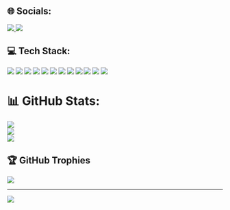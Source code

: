 ## 🌐 Socials:
<p>
    <a href="https://instagram.com/khasanov__06__" target="_blank">
        <img src="https://img.shields.io/badge/Instagram-E4405F?style=for-the-badge&logo=instagram&logoColor=white" />
    </a>
    <a href="https://t.me/KhNurdavlat" target="_blank">
        <img src="https://img.shields.io/badge/Telegram-0088CC?style=for-the-badge&logo=telegram&logoColor=white" />
    </a>
</p>

## 💻 Tech Stack:
<p>
    <img src="https://img.shields.io/badge/PHP-777BB4?style=for-the-badge&logo=php&logoColor=white" />
    <img src="https://img.shields.io/badge/HTML5-E34F26?style=for-the-badge&logo=html5&logoColor=white" />
    <img src="https://img.shields.io/badge/CSS3-1572B6?style=for-the-badge&logo=css3&logoColor=white" />
    <img src="https://img.shields.io/badge/Bootstrap-7952B3?style=for-the-badge&logo=bootstrap&logoColor=white" />
    <img src="https://img.shields.io/badge/Tailwind%20CSS-38B2AC?style=for-the-badge&logo=tailwind-css&logoColor=white" />
    <img src="https://img.shields.io/badge/NPM-CB3837?style=for-the-badge&logo=npm&logoColor=white" />
    <img src="https://img.shields.io/badge/OOP-009999?style=for-the-badge&logo=code&logoColor=white" />
    <img src="https://img.shields.io/badge/Laravel-FF2D20?style=for-the-badge&logo=laravel&logoColor=white" />
    <img src="https://img.shields.io/badge/MySQL-00758F?style=for-the-badge&logo=mysql&logoColor=white" />
    <img src="https://img.shields.io/badge/Redis-DC382D?style=for-the-badge&logo=redis&logoColor=white" />
    <img src="https://img.shields.io/badge/Docker-2496ED?style=for-the-badge&logo=docker&logoColor=white" />
    <img src="https://img.shields.io/badge/Postman-FF6C37?style=for-the-badge&logo=postman&logoColor=white" />
</p>

# 📊 GitHub Stats:
![](https://github-readme-stats.vercel.app/api?username=nNurdavlat&theme=tokyonight&hide_border=true&icon_color=79ff97)<br/>
![](https://github-readme-streak-stats.herokuapp.com/?user=nNurdavlat&theme=tokyonight&hide_border=true)<br/>
![](https://github-readme-stats.vercel.app/api/top-langs/?username=nNurdavlat&theme=tokyonight&hide_border=true&layout=compact)


## 🏆 GitHub Trophies
![](https://github-profile-trophy.vercel.app/?username=nNurdavlat&theme=radical&no-frame=false&no-bg=true&margin-w=4)

---
[![](https://visitcount.itsvg.in/api?id=nNurdavlat&icon=0&color=1)](https://visitcount.itsvg.in)

